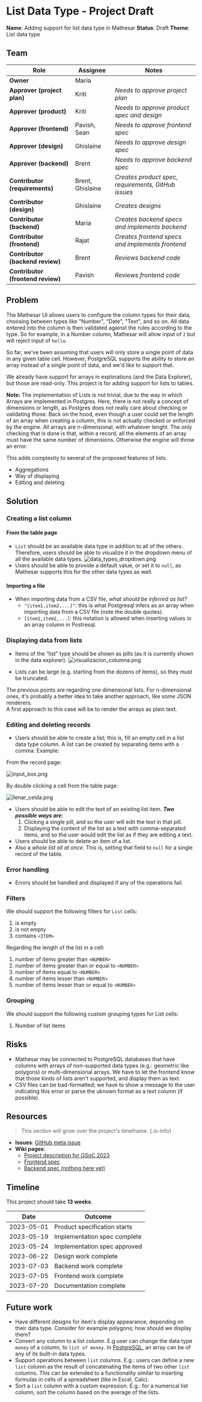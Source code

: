 # List Data Type - Project Draft

**Name**: Adding support for list data type in Mathesar
**Status**: Draft 
**Theme**: List data type

## Team

| Role | Assignee | Notes |
|-|-|-|
| **Owner** | Maria | |
| **Approver (project plan)** | Kriti | *Needs to approve project plan* |
| **Approver (product)** | Kriti | *Needs to approve product spec and design* |
| **Approver (frontend)** | Pavish, Sean | *Needs to approve frontend spec* |
| **Approver (design)** | Ghislaine | *Needs to approve design spec* |
| **Approver (backend)** | Brent | *Needs to approve backend spec* |
| **Contributor (requirements)** | Brent, Ghislaine | *Creates product spec, requirements, GitHub issues* |
| **Contributor (design)** | Ghislaine | *Creates designs* |
| **Contributor (backend)** | Maria | *Creates backend specs and implements backend* |
| **Contributor (frontend)** | Rajat | *Creates frontend specs and implements frontend* |
| **Contributor (backend review)** | Brent | *Reviews backend code* |
| **Contributor (frontend review)** | Pavish | *Reviews frontend code* |

## Problem
The Mathesar UI allows users to configure the column types for their data, choosing between types like "Number", "Date", "Text", and so on. All data entered into the column is then validated against the rules according to the type. So for example, in a Number column, Mathesar will allow input of `2` but will reject input of `hello`.

So far, we've been assuming that users will only store a single point of data in any given table cell. However, PostgreSQL supports the ability to store an array instead of a single point of data, and we'd like to support that.

We already have support for arrays in explorations (and the Data Explorer), but those are read-only. This project is for adding support for lists to tables.

**Note:**
The implementation of Lists is not trivial, due to the way in which Arrays are implemented in Postgres. Here, there is not really a concept of dimensions or length, as Postgres does not really care about checking or validating those. Back on the hood, even though a user could set the length of an array when creating a column, this is not actually checked or enforced by the engine. All arrays are n-dimensional, with whatever lenght. The only checking that is done is that, within a record, all the elements of an array must have the same number of dimensions. Otherwise the engine will throw an error.

This adds complexity to several of the proposed features of lists. 
- Aggregations
- Way of displaying
- Editing and deleting

## Solution

### Creating a list column
#### From the table page
- `List` should be an available data type in addition to all of the others. Therefore, users should be able to visualize it in the dropdown menu of all the available data types.
![data_types_dropdown.png](/assets/projects/list-datatype/data_types_dropdown.png)
- Users should be able to provide a default value, or set it to `null`, as Mathesar supports this for the other data types as well.

#### Importing a file
- When importing data from a CSV file, *what should be inferred as list?*
	- `"{item1,item2,...}"`: this is what Postgresql infers as an array when importing data from a CSV file (note the double quotes).
  - `[item1,item2,...]`: this notation is allowed when inserting values in an array column in Postresql.
  
  
### Displaying data from lists
- Items of the “list” type should be shown as pills (as it is currently shown in the data explorer).
![visualizacion_columna.png](/assets/projects/list-datatype/visualizacion_columna.png)

- Lists can be large (e.g. starting from the dozens of items), so they must be truncated.

The previous points are regarding one dimensional lists. For n-dimensional ones, it's probably a better idea to take another approach, like some JSON renderers.  
A first approach to this case will be to render the arrays as plain text. 

### Editing and deleting records
- Users should be able to create a list; this is, fill an empty cell in a list data type column. A list can be created by separating items with a comma. Example:

From the record page:

![input_box.png](/assets/projects/list-datatype/input_box.png)

By double clicking a cell from the table page:

![llenar_celda.png](/assets/projects/list-datatype/llenar_celda.png)

- Users should be able to edit the text of an existing list item. ***Two possible ways are***: 
	 1. Clicking a single pill, and so the user will edit the text in that pill.
   2. Displaying the content of the list as a text with comma-separated items, and so the user would edit the list as if they are editing a text.
- Users should be able to delete an item of a list.
- Also a *whole list all at once*. This is, setting that field to `null` for a single record of the table.

### Error handling
- Errors should be handled and displayed if any of the operations fail.

### Filters 
We should support the following filters for `List` cells:
1. is empty
1. is not empty
3. contains `<ITEM>`

Regarding the length of the list in a cell:
1. number of items greater than `<NUMBER>`
2. number of items greater than or equal to `<NUMBER>`
3. number of items equal to `<NUMBER>`
7. number of items lesser than `<NUMBER>`
8. number of items lesser than or equal to `<NUMBER>`
    
### Grouping
We should support the following custom grouping types for List cells:
1. Number of list items


## Risks
- Mathesar may be connected to PostgreSQL databases that have columns with arrays of non-supported data types (e.g.: geometric like polygons) or multi-dimensional arrays. We have to let the frontend know that those kinds of lists aren't supported, and display them as text.
- CSV files can be bad-formatted; we have to show a message to the user indicating this error or parse the uknown format as a text column (if possible).

## Resources
> This section  will grow over the project's timeframe.
{.is-info}

- **Issues**: [GitHub meta issue]()
- **Wiki pages**:
  - [Project description for GSoC 2023](https://wiki.mathesar.org/en/community/mentoring/project-ideas/list-data-type)
  - [Frontend spec](https://wiki.mathesar.org/en/projects/list-datatype/frontend-specs)
  - [Backend spec (nothing here yet)]()

## Timeline
This project should take **13 weeks**.

| Date | Outcome |
| - | - |
| 2023-05-01 | Product specification starts | 
| 2023-05-19 | Implementation spec complete | 
| 2023-05-24 | Implementation spec approved | 
| 2023-06-22 | Design work complete |
| 2023-07-03 | Backend work complete |
| 2023-07-05 | Frontend work complete |
| 2023-07-20 | Documentation complete |

## Future work
- Have different designs for item's display appearance, depending on their data type. Consider for example polygons; how should we display them?
- Convert any column to a list column. E.g user can change the data type `money` of a column, to `list of money`. In [PostgreSQL](https://www.postgresql.org/docs/current/arrays.html), an array can be of any of its built-in data types. 
- Support operations between `list` columns. E.g.: users can define a new `list` column as the result of concatenating the items of two other `list` columns. This can be extended to a functionality similar to inserting formulas in cells of a spreadsheet (like in Excel, Calc).
- Sort a `list` column with a custom expression. E.g.: for a numerical list column, sort the column based on the average of the lists.

